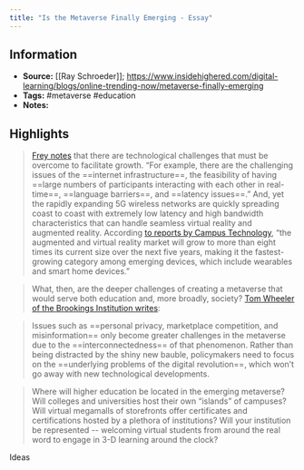 ```yaml
---
title: "Is the Metaverse Finally Emerging - Essay"
---
```

## Information
- **Source:** [[Ray Schroeder]]; https://www.insidehighered.com/digital-learning/blogs/online-trending-now/metaverse-finally-emerging
- **Tags:** #metaverse #education 
- **Notes:** 

## Highlights
> [Frey notes](https://futuristspeaker.com/future-trends/will-we-be-living-in-the-metaverse/) that there are technological challenges that must be overcome to facilitate growth. “For example, there are the challenging issues of the ==internet infrastructure==, the feasibility of having ==large numbers of participants interacting with each other in real-time==, ==language barriers==, and ==latency issues==.” And, yet the rapidly expanding 5G wireless networks are quickly spreading coast to coast with extremely low latency and high bandwidth characteristics that can handle seamless virtual reality and augmented reality. According [to reports by Campus Technology](https://campustechnology.com/articles/2021/10/07/ar-vr-leading-growth-in-emerging-devices.aspx), “the augmented and virtual reality market will grow to more than eight times its current size over the next five years, making it the fastest-growing category among emerging devices, which include wearables and smart home devices.”

> What, then, are the deeper challenges of creating a metaverse that would serve both education and, more broadly, society? [Tom Wheeler of the Brookings Institution writes](https://www.brookings.edu/blog/techtank/2021/09/30/the-metachallenges-of-the-metaverse/):

> Issues such as ==personal privacy, marketplace competition, and misinformation== only become greater challenges in the metaverse due to the ==interconnectedness== of that phenomenon. Rather than being distracted by the shiny new bauble, policymakers need to focus on the ==underlying problems of the digital revolution==, which won’t go away with new technological developments.

> Where will higher education be located in the emerging metaverse? Will colleges and universities host their own “islands” of campuses? Will virtual megamalls of storefronts offer certificates and certifications hosted by a plethora of institutions? Will your institution be represented -- welcoming virtual students from around the real word to engage in 3-D learning around the clock?

Ideas